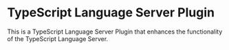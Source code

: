 # TypeScript Language Server Plugin

This is a TypeScript Language Server Plugin that enhances the functionality of the TypeScript Language Server.
